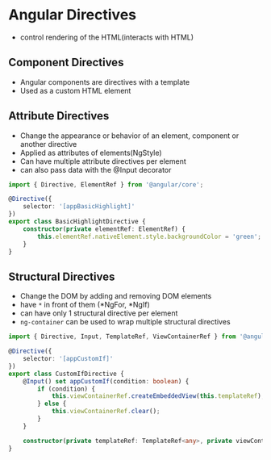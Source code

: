 # Angular Directives
- control rendering of the HTML(interacts with HTML)

## Component Directives
- Angular components are directives with a template
- Used as a custom HTML element

## Attribute Directives
- Change the appearance or behavior of an element, component or another directive
- Applied as attributes of elements(NgStyle)
- Can have multiple attribute directives per element
- can also pass data with the @Input decorator

```ts
import { Directive, ElementRef } from '@angular/core';

@Directive({
    selector: '[appBasicHighlight]'
})
export class BasicHighlightDirective {
    constructor(private elementRef: ElementRef) {
        this.elementRef.nativeElement.style.backgroundColor = 'green';
    }
}
```

## Structural Directives
- Change the DOM by adding and removing DOM elements
- have `*` in front of them (*NgFor, *NgIf)
- can have only 1 structural directive per element
- `ng-container` can be used to wrap multiple structural directives

```ts
import { Directive, Input, TemplateRef, ViewContainerRef } from '@angular/core';

@Directive({
    selector: '[appCustomIf]'
})
export class CustomIfDirective {
    @Input() set appCustomIf(condition: boolean) {
        if (condition) {
            this.viewContainerRef.createEmbeddedView(this.templateRef);
        } else {
            this.viewContainerRef.clear();
        }
    }

    constructor(private templateRef: TemplateRef<any>, private viewContainerRef: ViewContainerRef) {}
}
```
